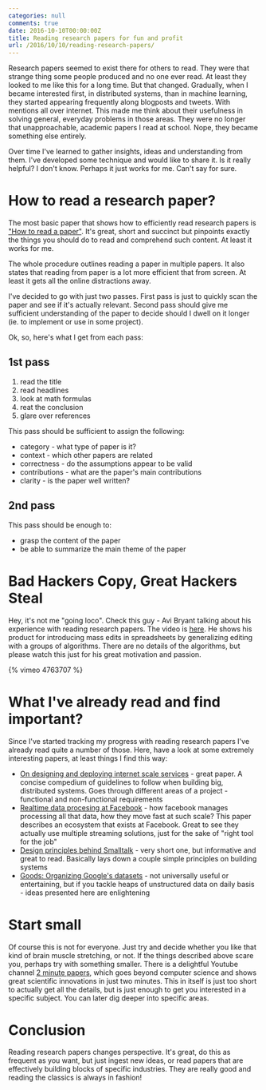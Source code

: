 ```yaml
---
categories: null
comments: true
date: 2016-10-10T00:00:00Z
title: Reading research papers for fun and profit
url: /2016/10/10/reading-research-papers/
---
```


Research papers seemed to exist there for others to read. They were that strange thing some people produced and no one ever read. At least they looked to me like this for a long time. But that changed. Gradually, when I became interested first, in distributed systems, than in machine learning, they started appearing frequently along blogposts and tweets. With mentions all over internet. This made me think about their usefulness in solving general, everyday problems in those areas. They were no longer that unapproachable, academic papers I read at school. Nope, they became something else entirely. 

Over time I've learned to gather insights, ideas and understanding from them. I've developed some technique and would like to share it. Is it really helpful? I don't know. Perhaps it just works for me. Can't say for sure.

<!--more-->

# How to read a research paper?

The most basic paper that shows how to efficiently read research papers is ["How to read a paper"](http://blizzard.cs.uwaterloo.ca/keshav/home/Papers/data/07/paper-reading.pdf). It's great, short and succinct but pinpoints exactly the things you should do to read and comprehend such content. At least it works for me. 

The whole procedure outlines reading a paper in multiple papers. It also states that reading from paper is a lot more efficient that from screen. At least it gets all the online distractions away. 

I've decided to go with just two passes. First pass is just to quickly scan the paper and see if it's actually relevant. Second pass should give me sufficient understanding of the paper to decide should I dwell on it longer (ie. to implement or use in some project).

Ok, so, here's what I get from each pass:

## 1st pass
1. read the title
2.  read headlines
3. look at math formulas
4. reat the conclusion
5. glare over references

This pass should be sufficient to assign the following:

- category - what type of paper is it?
- context - which other papers are related
- correctness - do the assumptions appear to be valid
- contributions - what are the paper's main contributions
- clarity - is the paper well written?

## 2nd pass

This pass should be enough to:

- grasp the content of the paper
- be able to summarize the main theme of the paper

# Bad Hackers Copy, Great Hackers Steal
Hey, it's not me "going loco". Check this guy - Avi Bryant talking about his experience with reading research papers. The video is [here](https://vimeo.com/4763707). He shows his product for introducing mass edits in spreadsheets by generalizing editing with a groups of algorithms. There are no details of the algorithms, but please watch this just for his great motivation and passion.

{% vimeo 4763707 %}

# What I've already read and find important?
Since I've started tracking my progress with reading research papers I've already read quite a number of those. Here, have a look at some extremely interesting papers, at least things I find this way:

- [On designing and deploying internet scale services](https://blog.acolyer.org/2016/09/12/on-designing-and-deploying-internet-scale-services/) - great paper. A concise compedium of guidelines to follow when building big, distributed systems. Goes through different areas of a project - functional and non-functional requirements
- [Realtime data procesing at Facebook](https://research.facebook.com/publications/realtime-data-processing-at-facebook/)  - how facebook manages processing all that data, how they move fast at such scale? This paper describes an ecosystem that exists at Facebook. Great to see they actually use multiple streaming solutions, just for the sake of "right tool for the job"
- [Design principles behind Smalltalk](https://www.cs.virginia.edu/~evans/cs655/readings/smalltalk.html) - very short one, but informative and great to read. Basically lays down a couple simple principles on building systems
- [Goods: Organizing Google's datasets](http://research.google.com/pubs/pub45390.html) - not universally useful or entertaining, but if you tackle heaps of unstructured data on daily basis - ideas presented here are enlightening

# Start small

Of course this is not for everyone. Just try and decide whether you like that kind of brain muscle stretching, or not. If the things described above scare you, perhaps try with something smaller. There is a delightful Youtube channel [2 minute papers](https://www.youtube.com/playlist?list=PLujxSBD-JXgnqDD1n-V30pKtp6Q886x7e), which goes beyond computer science and shows great scientific innovations in just two minutes. This in itself is just too short to actually get all the details, but is just enough to get you interested in a specific subject. You can later dig deeper into specific areas.

# Conclusion
Reading research papers changes perspective. It's great, do this as frequent as you want, but just ingest new ideas, or read papers that are effectively building blocks of specific industries. They are really good and reading the classics is always in fashion! 
